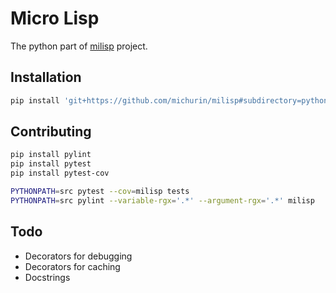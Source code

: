 Micro Lisp
==========

The python part of [milisp](https://github.com/michurin/milisp) project.

Installation
------------

```sh
pip install 'git+https://github.com/michurin/milisp#subdirectory=python'
```

Contributing
------------

```sh
pip install pylint
pip install pytest
pip install pytest-cov
```

```sh
PYTHONPATH=src pytest --cov=milisp tests
PYTHONPATH=src pylint --variable-rgx='.*' --argument-rgx='.*' milisp
```

Todo
----

- Decorators for debugging
- Decorators for caching
- Docstrings
